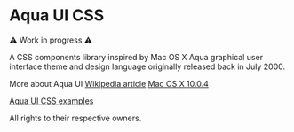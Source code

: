 # Aqua UI CSS

⚠️ Work in progress ⚠️

A CSS components library inspired by Mac OS X Aqua graphical user interface theme and design language originally released back in July 2000.

More about Aqua UI
[Wikipedia article](<https://en.wikipedia.org/wiki/Aqua_(user_interface)>)
[Mac OS X 10.0.4](https://guidebookgallery.org/screenshots/macosx100)

[Aqua UI CSS examples](https://normanlumilaan.github.io/aqua-ui-css/)

All rights to their respective owners.
